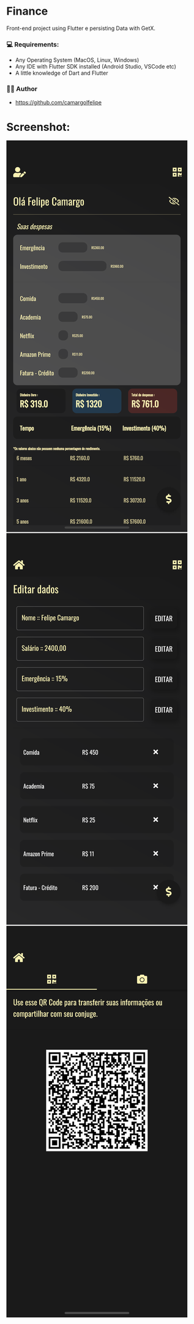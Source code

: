 # Finance

Front-end project using Flutter e persisting Data with GetX.


### 💻  Requirements:

* Any Operating System (MacOS, Linux, Windows)
* Any IDE with Flutter SDK installed (Android Studio, VSCode etc)
* A little knowledge of Dart and Flutter

 ### 👨‍💻  Author

 - https://github.com/camargolfelipe

# Screenshot:

<img src="flutter_01.png"/>
<img src="flutter_02.png"/>
<img src="flutter_03.png"/>
